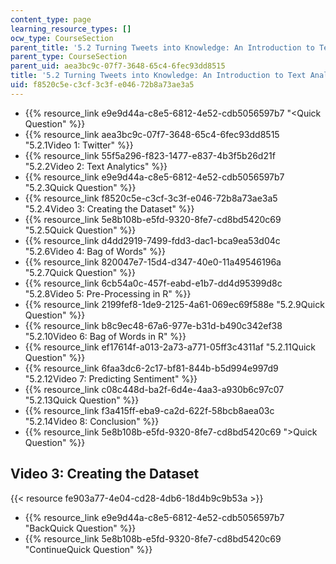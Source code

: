 ```yaml
---
content_type: page
learning_resource_types: []
ocw_type: CourseSection
parent_title: '5.2 Turning Tweets into Knowledge: An Introduction to Text Analytics'
parent_type: CourseSection
parent_uid: aea3bc9c-07f7-3648-65c4-6fec93dd8515
title: '5.2 Turning Tweets into Knowledge: An Introduction to Text Analytics'
uid: f8520c5e-c3cf-3c3f-e046-72b8a73ae3a5
---
```


*   {{% resource_link e9e9d44a-c8e5-6812-4e52-cdb5056597b7 "\<Quick Question" %}}
*   {{% resource_link aea3bc9c-07f7-3648-65c4-6fec93dd8515 "5.2.1Video 1: Twitter" %}}
*   {{% resource_link 55f5a296-f823-1477-e837-4b3f5b26d21f "5.2.2Video 2: Text Analytics" %}}
*   {{% resource_link e9e9d44a-c8e5-6812-4e52-cdb5056597b7 "5.2.3Quick Question" %}}
*   {{% resource_link f8520c5e-c3cf-3c3f-e046-72b8a73ae3a5 "5.2.4Video 3: Creating the Dataset" %}}
*   {{% resource_link 5e8b108b-e5fd-9320-8fe7-cd8bd5420c69 "5.2.5Quick Question" %}}
*   {{% resource_link d4dd2919-7499-fdd3-dac1-bca9ea53d04c "5.2.6Video 4: Bag of Words" %}}
*   {{% resource_link 820047e7-15d4-d347-40e0-11a49546196a "5.2.7Quick Question" %}}
*   {{% resource_link 6cb54a0c-457f-eabd-e1b7-dd4d95399d8c "5.2.8Video 5: Pre-Processing in R" %}}
*   {{% resource_link 2199fef8-1de9-2125-4a61-069ec69f588e "5.2.9Quick Question" %}}
*   {{% resource_link b8c9ec48-67a6-977e-b31d-b490c342ef38 "5.2.10Video 6: Bag of Words in R" %}}
*   {{% resource_link ef17614f-a013-2a73-a771-05ff3c4311af "5.2.11Quick Question" %}}
*   {{% resource_link 6faa3dc6-2c17-bf81-844b-b5d994e997d9 "5.2.12Video 7: Predicting Sentiment" %}}
*   {{% resource_link c08c448d-ba2f-6d4e-4aa3-a930b6c97c07 "5.2.13Quick Question" %}}
*   {{% resource_link f3a415ff-eba9-ca2d-622f-58bcb8aea03c "5.2.14Video 8: Conclusion" %}}
*   {{% resource_link 5e8b108b-e5fd-9320-8fe7-cd8bd5420c69 "\>Quick Question" %}}

Video 3: Creating the Dataset
-----------------------------

{{< resource fe903a77-4e04-cd28-4db6-18d4b9c9b53a >}}

*   {{% resource_link e9e9d44a-c8e5-6812-4e52-cdb5056597b7 "BackQuick Question" %}}
*   {{% resource_link 5e8b108b-e5fd-9320-8fe7-cd8bd5420c69 "ContinueQuick Question" %}}